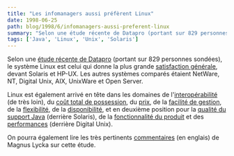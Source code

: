 ```yaml
---
title: "Les infomanagers aussi préfèrent Linux"
date: 1998-06-25
path: blog/1998/6/infomanagers-aussi-preferent-linux
summary: "Selon une étude récente de Datapro (portant sur 829 personnes sondées), le système Linux est celui qui donne la plus grande satisfaction générale, devant Solaris et HP-UX."
tags: ['Java', 'Linux', 'Unix', 'Solaris']
---
```


<P>
Selon une <A HREF="http://www.redhat.com/redhat/datapro.html">étude
récente de Datapro</A> (portant sur 829 personnes sondées),
le système Linux est celui qui donne la plus grande
<A HREF="http://www.redhat.com/images/ws2.2/graphs/thumbnails/Slide5.JPG">
satisfaction générale</A>, devant Solaris et HP-UX. Les autres systèmes
comparés étaient NetWare, NT, Digital Unix, AIX, UnixWare et Open Server.
</P>

<P>
Linux est également arrivé en tête dans les domaines de l'<A HREF="http://www.redhat.com/images/ws2.2/graphs/thumbnails/Slide21.JPG">interopérabilité</A> (de très loin), du <A HREF="http://www.redhat.com/images/ws2.2/graphs/thumbnails/Slide18.JPG">coût total de possession</A>, du <A HREF="http://www.redhat.com/images/ws2.2/graphs/thumbnails/Slide17.JPG">prix</A>, de la <A HREF="http://www.redhat.com/images/ws2.2/graphs/thumbnails/Slide24.JPG">facilité de gestion</A>, de la <A HREF="http://www.redhat.com/images/ws2.2/graphs/thumbnails/Slide14.JPG">flexibilité</A>, de la <A HREF="http://www.redhat.com/images/ws2.2/graphs/thumbnails/Slide11.JPG">disponibilité</A>, et en deuxième position pour la <A HREF="http://www.redhat.com/images/ws2.2/graphs/thumbnails/Slide25.JPG">qualité du support Java</A> (derrière Solaris), de la <A HREF="http://www.redhat.com/images/ws2.2/graphs/thumbnails/Slide7.JPG">fonctionnalité du produit</A> et des <A HREF="http://www.redhat.com/images/ws2.2/graphs/thumbnails/Slide15.JPG">performances</A> (derrière Digital Unix).
</P>

<P>
On pourra également lire les très pertinents <A HREF="http://www.linux-center.org/articles/9806/datapro.txt">commentaires</A> (en englais) de Magnus Lycka sur cette étude.
</P>


